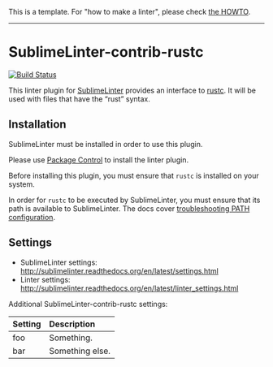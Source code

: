This is a template. For "how to make a linter", please check [the HOWTO](HOWTO.md).

-----------------------------------------------------------------

SublimeLinter-contrib-rustc
================================

[![Build Status](https://travis-ci.org/SublimeLinter/SublimeLinter-contrib-rustc.svg?branch=master)](https://travis-ci.org/SublimeLinter/SublimeLinter-contrib-rustc)

This linter plugin for [SublimeLinter](https://github.com/SublimeLinter/SublimeLinter) provides an interface to [rustc](https://www.rust-lang.org/). It will be used with files that have the “rust” syntax.

## Installation
SublimeLinter must be installed in order to use this plugin.

Please use [Package Control](https://packagecontrol.io) to install the linter plugin.

Before installing this plugin, you must ensure that `rustc` is installed on your system.

In order for `rustc` to be executed by SublimeLinter, you must ensure that its path is available to SublimeLinter. The docs cover [troubleshooting PATH configuration](http://sublimelinter.readthedocs.io/en/latest/troubleshooting.html#finding-a-linter-executable).

## Settings
- SublimeLinter settings: http://sublimelinter.readthedocs.org/en/latest/settings.html
- Linter settings: http://sublimelinter.readthedocs.org/en/latest/linter_settings.html

Additional SublimeLinter-contrib-rustc settings:

|Setting|Description    |
|:------|:--------------|
|foo    |Something.     |
|bar    |Something else.|
